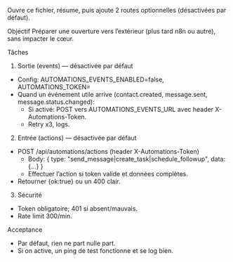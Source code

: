 Ouvre ce fichier, résume, puis ajoute 2 routes optionnelles (désactivées par défaut).

Objectif
Préparer une ouverture vers l’extérieur (plus tard n8n ou autre), sans impacter le cœur.

Tâches
1) Sortie (events) — désactivée par défaut
- Config: AUTOMATIONS_EVENTS_ENABLED=false, AUTOMATIONS_TOKEN=
- Quand un événement utile arrive (contact.created, message.sent, message.status.changed):
  - Si activé: POST vers AUTOMATIONS_EVENTS_URL avec header X-Automations-Token.
  - Retry x3, logs.

2) Entrée (actions) — désactivée par défaut
- POST /api/automations/actions (header X-Automations-Token)
  - Body: { type: "send_message|create_task|schedule_followup", data: {...} }
  - Effectuer l’action si token valide et données complètes.
- Retourner {ok:true} ou un 400 clair.

3) Sécurité
- Token obligatoire; 401 si absent/mauvais.
- Rate limit 300/min.

Acceptance
- Par défaut, rien ne part nulle part.
- Si on active, un ping de test fonctionne et se log bien.
